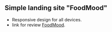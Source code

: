 ## Simple landing site "FoodMood"

- Responsive design for all devices.
- link for review [FoodMood](https://alexsey92.github.io/FoodMood/).
